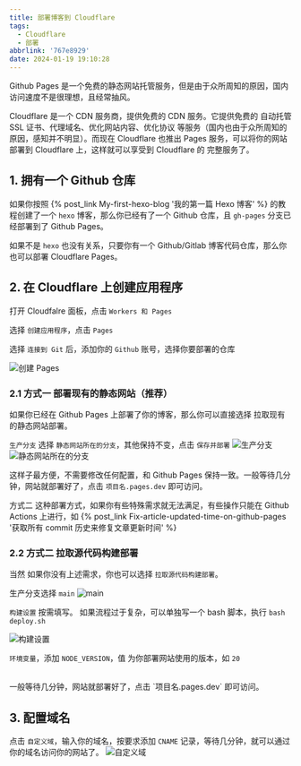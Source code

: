 ```yaml
---
title: 部署博客到 Cloudflare
tags:
  - Cloudflare
  - 部署
abbrlink: '767e8929'
date: 2024-01-19 19:10:28
---
```


Github Pages 是一个免费的静态网站托管服务，但是由于众所周知的原因，国内访问速度不是很理想，且经常抽风。

Cloudflare 是一个 CDN 服务商，提供免费的 CDN 服务。它提供免费的 自动托管 SSL 证书、代理域名、优化网站内容、优化协议 等服务（国内也由于众所周知的原因，感知并不明显）。而现在 Cloudflare 也推出 Pages 服务，可以将你的网站部署到 Cloudflare 上，这样就可以享受到 Cloudflare 的 完整服务了。

## 1. 拥有一个 Github 仓库

如果你按照 {% post_link My-first-hexo-blog '我的第一篇 Hexo 博客' %} 的教程创建了一个 `hexo` 博客，那么你已经有了一个 Github 仓库，且 `gh-pages` 分支已经部署到了 Github Pages。

如果不是 `hexo` 也没有关系，只要你有一个 Github/Gitlab 博客代码仓库，那么你也可以部署 Cloudflare Pages。


## 2. 在 Cloudflare 上创建应用程序

打开 Cloudfalre 面板，点击 `Workers 和 Pages`

选择 `创建应用程序`，点击 `Pages`

选择 `连接到 Git` 后，添加你的 `Github` 账号，选择你要部署的仓库

![创建 Pages](Create-Pages.webp)

### 2.1 方式一 部署现有的静态网站（推荐）
如果你已经在 Github Pages 上部署了你的博客，那么你可以直接选择 拉取现有的静态网站部署。

`生产分支` 选择 `静态网站所在的分支`，其他保持不变，点击 `保存并部署`
![生产分支](branch.webp)
![静态网站所在的分支](gh-pages.webp)

这样子最方便，不需要修改任何配置，和 Github Pages 保持一致。一般等待几分钟，网站就部署好了，点击 `项目名.pages.dev` 即可访问。

方式二 这种部署方式，如果你有些特殊需求就无法满足，有些操作只能在 Github Actions 上进行，如 {% post_link Fix-article-updated-time-on-github-pages '获取所有 commit 历史来修复文章更新时间' %}

### 2.2 方式二 拉取源代码构建部署

当然 如果你没有上述需求，你也可以选择 `拉取源代码构建部署`。

生产分支选择 `main`
![main](main.webp)

`构建设置` 按需填写。
如果流程过于复杂，可以单独写一个 bash 脚本，执行 `bash deploy.sh`

![构建设置](Build-Settings.webp)

`环境变量`，添加 `NODE_VERSION`，值 为你部署网站使用的版本，如 `20`

<br>
一般等待几分钟，网站就部署好了，点击 `项目名.pages.dev` 即可访问。

## 3. 配置域名

点击 `自定义域`，输入你的域名，按要求添加 `CNAME` 记录，等待几分钟，就可以通过你的域名访问你的网站了。
![自定义域](Custom-Domain.webp)
